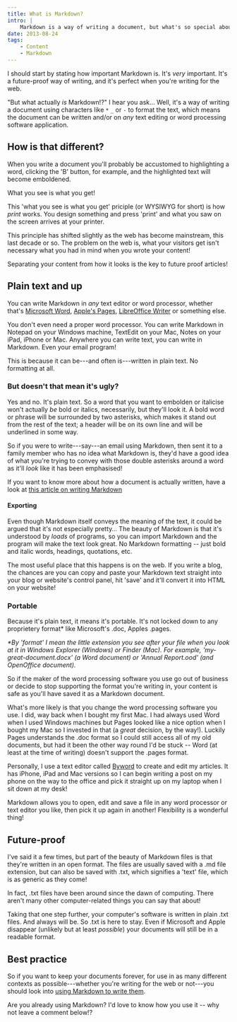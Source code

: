 ```yaml
---
title: What is Markdown?
intro: |
    Markdown is a way of writing a document, but what's so special about it? And what actually is it?
date: 2013-08-24
tags:
    - Content
    - Markdown
---
```


I should start by stating how important Markdown is. It's _very_ important. It's a future-proof way of writing, and it's perfect when you're writing for the web.

"But what actually _is_ Markdown!?" I hear you ask… Well, it's a way of writing a document using characters like `*` `_` or `-` to format the text, which means the document can be written and/or on _any_ text editing or word processing software application.


## How is that different?

When you write a document you'll probably be accustomed to highlighting a word, clicking the 'B' button, for example, and the highlighted text will become emboldened.

What you see is what you get!

This 'what you see is what you get' priciple (or WYSIWYG for short) is how _print_ works. You design something and press 'print' and what you saw on the screen arrives at your printer.

This principle has shifted slightly as the web has become mainstream, this last decade or so. The problem on the web is, what your visitors get isn't necessary what you had in mind when you wrote your content!

Separating your content from how it looks is the key to future proof articles!


## Plain text and up

You can write Markdown in _any_ text editor or word processor, whether that's [Microsoft Word](https://www.microsoft.com/en-gb/microsoft-365/word), [Apple's Pages](https://www.apple.com/pages/), [LibreOffice Writer](https://www.libreoffice.org/discover/writer/) or something else.

You don't even need a proper word processor. You can write Markdown in Notepad on your Windows machine, TextEdit on your Mac, Notes on your iPad, iPhone or Mac. Anywhere you can write text, you can write in Markdown. Even your email program!

This is because it can be---and often is---written in plain text. No formatting at all.

### But doesn't that mean it's ugly?

Yes and no. It's plain text. So a word that you want to embolden or italicise won't actually _be_ bold or italics, necessarily, but they'll look it. A bold word or phrase will be surrounded by two asterisks, which makes it stand out from the rest of the text; a header will be on its own line and will be underlined in some way.

So if you were to write---say---an email using Markdown, then sent it to a family member who has no idea what Markdown is, they'd have a good idea of what you're trying to convey with those double asterisks around a word as it'll _look_ like it has been emphasised!

If you want to know more about how a document is actually written, have a look at [this article on writing Markdown](/resources/markdown-cheatsheet)

#### Exporting

Even though Markdown itself conveys the meaning of the text, it could be argued that it's not especially pretty… The beauty of Markdown is that it's understood by _loads_ of programs, so you can import Markdown and the program will make the text look great. No Markdown formatting -- just bold and italic words, headings, quotations, etc.

The most useful place that this happens is on the web. If you write a blog, the chances are you can copy and paste your Markdown text straight into your blog or website's control panel, hit 'save' and it'll convert it into HTML on your website!

### Portable

Because it's plain text, it means it's portable. It's not locked down to any proprietery format* like Microsoft's .doc, Apples .pages.

_*By 'format' I mean the little extension you see after your file when you look at it in Windows Explorer (Windows) or Finder (Mac). For example, 'my-great-document.docx' (a Word document) or 'Annual Report.ood' (and OpenOffice document)._

So if the maker of the word processing software you use go out of business or decide to stop supporting the format you're writing in, your content is safe as you'll have saved it as a Markdown document.

What's more likely is that you change the word processing software you use. I did, way back when I bought my first Mac. I had always used Word when I used Windows machines but Pages looked like a nice option when I bought my Mac so I invested in that (a _great_ decision, by the way!). Luckily Pages understands the .doc format so I could still access all of my old documents, but had it been the other way round I'd be stuck -- Word (at least at the time of writing) doesn't support the .pages format.

Personally, I use a text editor called [Byword](https://bywordapp.com) to create and edit my articles. It has iPhone, iPad and Mac versions so I can begin writing a post on my phone on the way to the office and pick it straight up on my laptop when I sit down at my desk!

Markdown allows you to open, edit and save a file in any word processor or text editor you like, then pick it up again in another! Flexibility is a wonderful thing!


## Future-proof

I've said it a few times, but part of the beauty of Markdown files is that they're written in an open format. The files are usually saved with a .md file extension, but can also be saved with .txt, which signifies a 'text' file, which is as generic as they come!

In fact, .txt files have been around since the dawn of computing. There aren't many other computer-related things you can say that about!

Taking that one step further, your computer's software is written in plain .txt files. And always will be. So .txt is here to stay. Even if Microsoft and Apple disappear (unlikely but at least _possible_) your documents will still be in a readable format.


## Best practice

So if  you want to keep your documents forever, for use in as many different contexts as possible---whether you're writing for the web or not---you should look into [using Markdown to write them](/resources/markdown-cheatsheet).

Are you already using Markdown? I'd love to know how you use it -- why not leave a comment below!?
